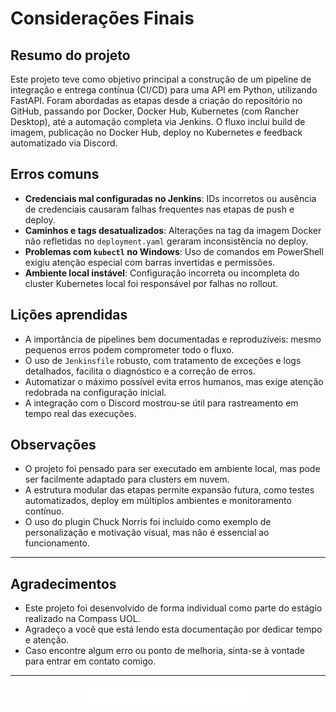 # Considerações Finais

## Resumo do projeto

Este projeto teve como objetivo principal a construção de um pipeline de integração e entrega contínua (CI/CD) para uma API em Python, utilizando FastAPI. Foram abordadas as etapas desde a criação do repositório no GitHub, passando por Docker, Docker Hub, Kubernetes (com Rancher Desktop), até a automação completa via Jenkins. O fluxo inclui build de imagem, publicação no Docker Hub, deploy no Kubernetes e feedback automatizado via Discord.


## Erros comuns

- **Credenciais mal configuradas no Jenkins**: IDs incorretos ou ausência de credenciais causaram falhas frequentes nas etapas de push e deploy.
- **Caminhos e tags desatualizados**: Alterações na tag da imagem Docker não refletidas no `deployment.yaml` geraram inconsistência no deploy.
- **Problemas com `kubectl` no Windows**: Uso de comandos em PowerShell exigiu atenção especial com barras invertidas e permissões.
- **Ambiente local instável**: Configuração incorreta ou incompleta do cluster Kubernetes local foi responsável por falhas no rollout.


## Lições aprendidas

- A importância de pipelines bem documentadas e reproduzíveis: mesmo pequenos erros podem comprometer todo o fluxo.
- O uso de `Jenkinsfile` robusto, com tratamento de exceções e logs detalhados, facilita o diagnóstico e a correção de erros.
- Automatizar o máximo possível evita erros humanos, mas exige atenção redobrada na configuração inicial.
- A integração com o Discord mostrou-se útil para rastreamento em tempo real das execuções.


## Observações

- O projeto foi pensado para ser executado em ambiente local, mas pode ser facilmente adaptado para clusters em nuvem.
- A estrutura modular das etapas permite expansão futura, como testes automatizados, deploy em múltiplos ambientes e monitoramento contínuo.
- O uso do plugin Chuck Norris foi incluído como exemplo de personalização e motivação visual, mas não é essencial ao funcionamento.

---

## Agradecimentos

- Este projeto foi desenvolvido de forma individual como parte do estágio realizado na Compass UOL.  
- Agradeço a você que está lendo esta documentação por dedicar tempo e atenção.  
- Caso encontre algum erro ou ponto de melhoria, sinta-se à vontade para entrar em contato comigo.

---

<p align="center">
  <a href="https://github.com/gasparotto-l/CICD-Projeto-Final/tree/main/Etapas/Etapas/Etapas/6-Extras#readme
  ">
    <img src="https://raw.githubusercontent.com/gasparotto-l/CICD-Projeto-Final/refs/heads/main/elementosgraficos/anterior.jpg" alt="Etapa Anterior" height="8%">
  </a>
</p>
